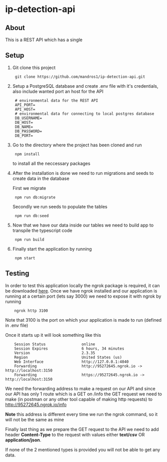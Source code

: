 # ip-detection-api

## About
This is a REST API which has a single 

## Setup
1. Git clone this project
    
        git clone https://github.com/mandros1/ip-detection-api.git

2. Setup a PostgreSQL database and create .env file with it's credentials, also include wanted port an host for the API

        # environmental data for the REST API
        API_PORT=
        API_HOST=
        # environmental data for connecting to local postgres database
        DB_USERNAME=
        DB_HOST=
        DB_NAME=
        DB_PASSWORD=
        DB_PORT=


3. Go to the directory where the project has been cloned and run
      
        npm install

    to install all the neccessary packages
    
  
4. After the installation is done we need to run migrations and seeds to create data in the database
    
    First we migrate
    
        npm run db:migrate
    
    Secondly we run seeds to populate the tables
    
        npm run db:seed
       
        
5. Now that we have our data inside our tables we need to build app to transpile the typescript code 

        npm run build
        
5. Finally start the application by running 

        npm start
        
## Testing
    
In order to test this application locally the ngrok package is required, it can be downloaded [here](https://ngrok.com/download). 
Once we have ngrok installed and our application is running at a certain port (lets say 3000) we need to expose it 
with ngrok by running 

        ngrok http 3100

Note that 3100 is the port on which your application is made to run (defined in .env file)

Once it starts up it will look something like this

        Session Status                online
        Session Expires               6 hours, 34 minutes
        Version                       2.3.35
        Region                        United States (us)
        Web Interface                 http://127.0.0.1:4040
        Forwarding                    http://95272645.ngrok.io -> http://localhost:3150
        Forwarding                    https://95272645.ngrok.io -> http://localhost:3150

We need the forwarding address to make a request on our API and since our API has only 1 route which is a GET on /info
the GET request we need to make (in postman or any other tool capable of making http requests) to http://95272645.ngrok.io/info

**Note** this address is different every time we run the ngrok command, so it will not be the same as mine 

Finally last thing as we prepare the GET request to the API we need to add header **Content-Type** to the request with
values either **text/csv** OR **application/json**.

If none of the 2 mentioned types is provided you will not be able to get any data.  
